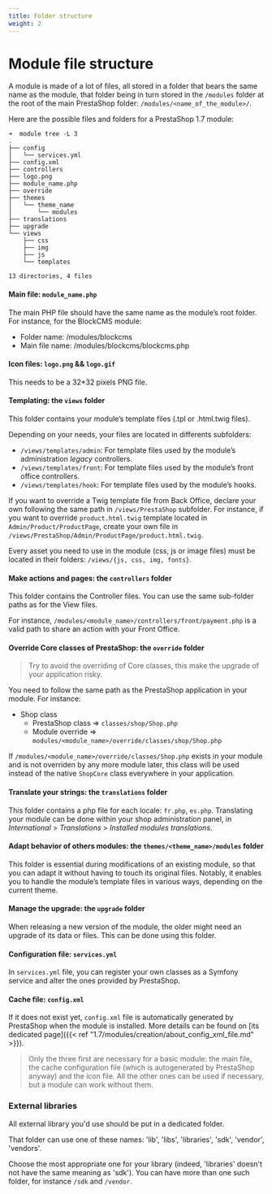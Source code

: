 ```yaml
---
title: Folder structure
weight: 2
---
```


# Module file structure

A module is made of a lot of files, all stored in a folder that bears
the same name as the module, that folder being in turn stored in the
`/modules` folder at the root of the main PrestaShop folder:
`/modules/<name_of_the_module>/`.

Here are the possible files and folders for a PrestaShop 1.7 module:

```
➜  module tree -L 3
.
├── config
│   └── services.yml
├── config.xml
├── controllers
├── logo.png
├── module_name.php
├── override
├── themes
│   └── theme_name
│       └── modules
├── translations
├── upgrade
└── views
    ├── css
    ├── img
    ├── js
    └── templates

13 directories, 4 files
```

#### Main file: `module_name.php`

The main PHP file should have the same name as the module’s root folder. For instance, for the BlockCMS module:

* Folder name: /modules/blockcms
* Main file name: /modules/blockcms/blockcms.php

#### Icon files: `logo.png` && `logo.gif`

This needs to be a 32*32 pixels PNG file.

#### Templating: the `views` folder

This folder contains your module’s template files (.tpl or .html.twig files).

Depending on your needs, your files are located in differents subfolders:

* `/views/templates/admin`: For template files used by the module’s administration *legacy* controllers.
* `/views/templates/front`: For template files used by the module’s front office controllers.
* `/views/templates/hook`: For template files used by the module’s hooks.

If you want to override a Twig template file from Back Office, declare your own following the same path in
`/views/PrestaShop` subfolder. For instance, if you want to override `product.html.twig` template located in `Admin/Product/ProductPage`, create your own file in `/views/PrestaShop/Admin/ProductPage/product.html.twig`.

Every asset you need to use in the module (css, js or image files) must be located in their folders: `/views/{js, css, img, fonts}`.

#### Make actions and pages: the `controllers` folder

This folder contains the Controller files. You can use the same sub-folder paths as for the View files.

For instance, `/modules/<module_name>/controllers/front/payment.php` is a valid path to share an action with your Front Office.

#### Override Core classes of PrestaShop: the `override` folder

> Try to avoid the overriding of Core classes, this make the upgrade of your application risky.

You need to follow the same path as the PrestaShop application in your module. For instance:

* Shop class
  * PrestaShop class => `classes/shop/Shop.php`
  * Module override => `modules/<module_name>/override/classes/shop/Shop.php`

If `/modules/<module_name>/override/classes/Shop.php` exists in your module and is not overriden by any more module later, this class will be used instead of the native `ShopCore` class everywhere in your application.

#### Translate your strings: the `translations` folder

This folder contains a php file for each locale: `fr.php`, `es.php`.
Translating your module can be done within your shop administration panel, in *International* > *Translations* > *Installed modules translations*.

#### Adapt behavior of others modules: the `themes/<theme_name>/modules` folder

This folder is essential during modifications of an existing module, so that you can adapt it without having to touch its original files. Notably, it enables you to handle the module’s template files in various ways, depending on the current theme.

#### Manage the upgrade: the `upgrade` folder

When releasing a new version of the module, the older might need an upgrade of its data or files. This can be done using this folder.

#### Configuration file: `services.yml`

In `services.yml` file, you can register your own classes as a Symfony service and alter the ones provided by PrestaShop.

#### Cache file: `config.xml`

If it does not exist yet, `config.xml` file is automatically generated by PrestaShop when the module is installed.
More details can be found on [its dedicated page]({{< ref "1.7/modules/creation/about_config_xml_file.md" >}}).

> Only the three first are necessary for a basic module: the main file, the cache configuration file (which is autogenerated by PrestaShop anyway) and the icon file. All the other ones can be used if necessary, but a module can work without them.

### External libraries

All external library you'd use should be put in a dedicated folder.

That folder can use one of these names: 'lib', 'libs', 'libraries',
'sdk', 'vendor', 'vendors'.

Choose the most appropriate one for your library (indeed, 'libraries'
doesn't not have the same meaning as 'sdk'). You can have more than one
such folder, for instance `/sdk` and `/vendor`.
